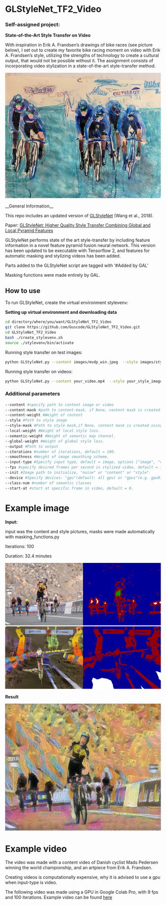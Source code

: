 # GLStyleNet_TF2_Video

### Self-assigned project: 

__State-of-the-Art Style Transfer on Video__

With inspiration in Erik A. Frandsen’s drawings of bike races (see picture below), I set out to create my favorite bike racing moment on video with Erik A. Frandsen’s style, utilizing the strengths of technology to create a cultural output, that would not be possible without it. The assignment consists of incorporating video stylization in a state-of-the-art style-transfer method.  
<p align="center">
 <a href="https://github.com/GLStyleNet_TF2_Video">
     <img src="/readme_images/nyere.jpg" alt="Logo" width="540" height="405">
 </a>
</p>
__General Information__

This repo includes an updated version of [GLStyleNet](https://github.com/EndyWon/GLStyleNet) (Wang et al., 2018).

Paper: [GLStyleNet: Higher Quality Style Transfer Combining Global and Local Pyramid Features](https://arxiv.org/abs/1811.07260)

GLStyleNet performs state of the art style-transfer by including feature information in a novel feature pyramid fusion neural network. This version has been updated to be executable with Tensorflow 2, and features for automatic masking and stylizing videos has been added.

Parts added to the GLStyleNet script are tagged with ‘#Added by GAL’

Masking functions were made entirely by GAL.

## How to use

To run GLStyleNet, create the virtual environment stylevenv:

__Setting up virtual environment and downloading data__
```bash
cd directory/where/you/want/GLStyleNet_TF2_Video
git clone https://github.com/Guscode/GLStyleNet_TF2_Video.git
cd GLStyleNet_TF2_Video
bash ./create_stylevenv.sh
source ./stylevenv/bin/activate
```

Running style transfer on test images:
```bash
python GLStyleNet.py --content images/mvdp_win.jpeg  --style images/style.png 
```

Running style transfer on videos:
```bash
python GLStyleNet.py --content your_video.mp4  --style your_style_image.png --input-type video --fps 12
```

### Additional parameters
 

```bash
--content #specify path to content image or video
--content-mask #path to content-mask. if None, content mask is created using masking_functions.py
--content-weight #Weight of content
--style #Path to style image
--style-mask #Path to style mask,if None, content mask is created using masking_functions.py
--local-weight #Weight of local style loss.
--semantic-weight #Weight of semantic map channel.
--global-weight #Weight of global style loss.
--output #Path to output
--iterations #number of iterations, default = 100.
--smoothness #Weight of image smoothing scheme.
--input-type #Specify input type, default = image, options ["image", "video"]
--fps #specify desired frames per second in stylized video, default = 12
--init #Image path to initialize, "noise" or "content" or "style".
--device #Specify devices: "gpu"(default: all gpu) or "gpui"(e.g. gpu0) or "cpu" 
--class-num #number of semantic classes
--start-at #start at specific frame in video, default = 0.
```

# Example image

__Input:__ 

input was the content and style pictures, masks were made automatically with masking_functions.py

Iterations: 100

Duration: 32.4 minutes

<a href="https://github.com/GLStyleNet_TF2_Video">
    <img src="/readme_images/masked_content.png" alt="Logo" width="540" height="202">
</a>

<a href="https://github.com/GLStyleNet_TF2_Video">
    <img src="/readme_images/masked_style.png" alt="Logo" width="540" height="202">
</a>


__Result__

<a href="https://github.com/GLStyleNet_TF2_Video">
    <img src="/readme_images/jonas_stylized.jpg" alt="Logo" width="620" height="410">
</a>


# Example video 


The video was made with a content video of Danish cyclist Mads Pedersen winning the world championship, and an artpiece from Erik A. Frandsen.

Creating videos is computationally expensive, why it is advised to use a gpu when input-type is video.

The following video was made using a GPU in Google Colab Pro, with 9 fps and 100 iterations.
Example video can be found [here](https://youtu.be/-6RMt8IbuNE)


